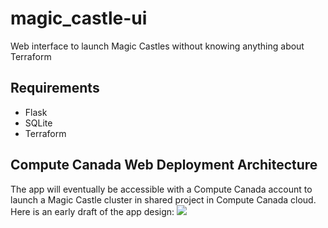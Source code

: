 # magic_castle-ui
Web interface to launch Magic Castles without knowing anything about Terraform

## Requirements

- Flask
- SQLite
- Terraform

## Compute Canada Web Deployment Architecture

The app will eventually be accessible with a Compute Canada account to launch a Magic Castle cluster in shared project in Compute Canada cloud. Here is an early draft of the app design:
<img src="https://docs.google.com/drawings/d/e/2PACX-1vRe4JZSPiKY7tW5xO3WpsWoA8h0XC6zAjiMBwbgn-UIY6PMBC_5X-gJj9AbmdRCoEU4OXORh04xexO5/pub?w=721&amp;h=498">
